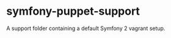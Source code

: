 symfony-puppet-support
======================

A support folder containing a default Symfony 2 vagrant setup.
